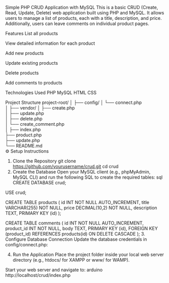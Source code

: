 Simple PHP CRUD Application with MySQL
This is a basic CRUD (Create, Read, Update, Delete) web application built using PHP and MySQL. It allows users to manage a list of products, each with a title, description, and price. Additionally, users can leave comments on individual product pages.

Features
List all products

View detailed information for each product

Add new products

Update existing products

Delete products

Add comments to products

Technologies Used
PHP
MySQL
HTML
CSS

Project Structure
project-root/
│
├── config/
│   └── connect.php         
│
├── vendor/
│   ├── create.php           
│   ├── update.php           
│   ├── delete.php           
│   └── create_comment.php  
│
├── index.php                
├── product.php              
├── update.php               
└── README.md               
⚙️ Setup Instructions
1. Clone the Repository
git clone https://github.com/yourusername/crud.git
cd crud
2. Create the Database
Open your MySQL client (e.g., phpMyAdmin, MySQL CLI) and run the following SQL to create the required tables:
sql
CREATE DATABASE crud;

USE crud;

CREATE TABLE products (
  id INT NOT NULL AUTO_INCREMENT,
  title VARCHAR(255) NOT NULL,
  price DECIMAL(10,2) NOT NULL,
  description TEXT,
  PRIMARY KEY (id)
);

CREATE TABLE comments (
  id INT NOT NULL AUTO_INCREMENT,
  product_id INT NOT NULL,
  body TEXT,
  PRIMARY KEY (id),
  FOREIGN KEY (product_id) REFERENCES products(id) ON DELETE CASCADE
);
3. Configure Database Connection
Update the database credentials in config/connect.php:


<?php
$connect = mysqli_connect("localhost", "root", "root", "crud");

if (!$connect) {
    die("Connection failed: " . mysqli_connect_error());
}
?>

4. Run the Application
Place the project folder inside your local web server directory (e.g., htdocs/ for XAMPP or www/ for WAMP).

Start your web server and navigate to:
arduino
http://localhost/crud/index.php
